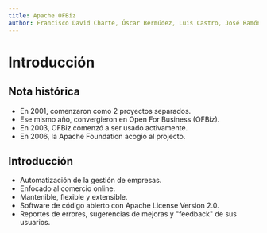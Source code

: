 ```yaml
---
title: Apache OFBiz
author: Francisco David Charte, Óscar Bermúdez, Luis Castro, José Ramón Trillo, José Carlos Entrena. 
---
```


# Introducción
## Nota histórica

* En 2001, comenzaron como 2 proyectos separados.
* Ese mismo año, convergieron en Open For Business (OFBiz). 
* En 2003, OFBiz comenzó a ser usado activamente.
* En 2006, la Apache Foundation acogió al projecto.

## Introducción

* Automatización de la gestión de empresas.
* Enfocado al comercio online.
* Mantenible, flexible y extensible.
* Software de código abierto con Apache License Version 2.0.
* Reportes de errores, sugerencias de mejoras y "feedback" de sus usuarios.
